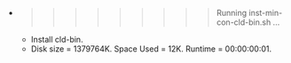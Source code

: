 * >>>>>>>>> Running inst-min-con-cld-bin.sh ...
  * Install cld-bin.
  * Disk size = 1379764K. Space Used = 12K. Runtime = 00:00:00:01.
